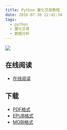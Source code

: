 ```yaml
---
title: Python 量化交易教程
date: 2016-07-30 22:42:34
tags:
  - python
  - 量化交易
  - 数据分析
---
```


![](https://ek8whxe.cloudimg.io/s/width/226/https://www.gitbook.com/cover/book/wizardforcel/python-quant-uqer.jpg)

<!--more-->

## 在线阅读 ##

+ [在线阅读](https://www.gitbook.com/book/wizardforcel/python-quant-uqer/details)

## 下载 ##

+ [PDF格式](https://www.gitbook.com/download/pdf/book/wizardforcel/python-quant-uqer)
+ [EPUB格式](https://www.gitbook.com/download/epub/book/wizardforcel/python-quant-uqer)
+ [MOBI格式](https://www.gitbook.com/download/mobi/book/wizardforcel/python-quant-uqer)
